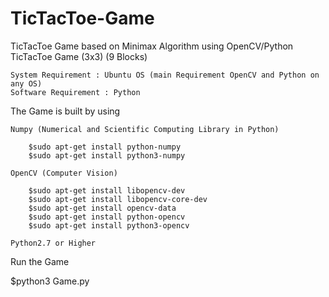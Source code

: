 # TicTacToe-Game
TicTacToe Game based on Minimax Algorithm using OpenCV/Python
TicTacToe Game (3x3) (9 Blocks)

    System Requirement : Ubuntu OS (main Requirement OpenCV and Python on any OS)
    Software Requirement : Python

The Game is built by using 

    Numpy (Numerical and Scientific Computing Library in Python)

        $sudo apt-get install python-numpy
        $sudo apt-get install python3-numpy

    OpenCV (Computer Vision)

        $sudo apt-get install libopencv-dev
        $sudo apt-get install libopencv-core-dev
        $sudo apt-get install opencv-data
        $sudo apt-get install python-opencv
        $sudo apt-get install python3-opencv

    Python2.7 or Higher
Run the Game

  $python3 Game.py
  
